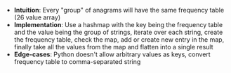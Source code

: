 - **Intuition**: Every "group" of anagrams will have the same frequency table (26 value array)
- **Implementation**: Use a hashmap with the key being the frequency table and the value being the group of strings, iterate over each string, create the frequency table, check the map, add or create new entry in the map, finally take all the values from the map and flatten into a single result
- **Edge-cases**: Python doesn't allow arbitrary values as keys, convert frequency table to comma-separated string
